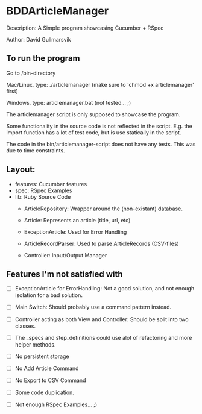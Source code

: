 BDDArticleManager
=================

Description: A Simple program showcasing Cucumber + RSpec

Author: David Gullmarsvik

To run the program
--------------------

Go to /bin-directory

Mac/Linux, type: ./articlemanager (make sure to 'chmod +x articlemanager' first)

Windows, type: articlemanager.bat (not tested... ;)

The articlemanager script is only supposed to showcase the program.

Some functionality in the source code is not reflected in the script. E.g. the import function has a lot of test code, but is use statically in the script.

The code in the bin/articlemanager-script does not have any tests. This was due to time constraints.

Layout:
---------
- features: Cucumber features
- spec: RSpec Examples
- lib: Ruby Source Code
	- ArticleRepository: Wrapper around the (non-existant) database.
	
	- Article: Represents an article (title, url, etc)
	
	- ExceptionArticle: Used for Error Handling
	
	- ArticleRecordParser: Used to parse ArticleRecords (CSV-files)
	
	- Controller: Input/Output Manager

Features I'm not satisfied with
---------------------------------

- [ ] ExceptionArticle for ErrorHandling: Not a good solution, and not enough isolation for a bad solution.

- [ ] Main Switch: Should probably use a command pattern instead.

- [ ] Controller acting as both View and Controller: Should be split into two classes.

- [ ] The _specs and step_definitions could use alot of refactoring and more helper methods.

- [ ] No persistent storage

- [ ] No Add Article Command

- [ ] No Export to CSV Command

- [ ] Some code duplication.

- [ ] Not enough RSpec Examples... ;)